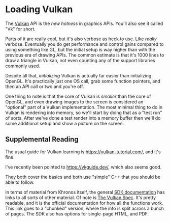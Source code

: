 
# Loading Vulkan

The [Vulkan](https://www.khronos.org/vulkan/) API is the *new hotness* in graphics APIs.
You'll also see it called "Vk" for short.

Parts of it are really cool,
but it's also verbose as heck to use.
Like *really* verbose.
Eventually you do get performance and control gains compared to using something like GL,
but the initial setup is way higher than with the previous era of drawing APIs.
The common estimate is that it's 1000 lines to draw a triangle in Vulkan,
not even counting any of the support libraries commonly used.

Despite all that,
*initializing* Vulkan is actually far easier than initializing OpenGL.
It's practically just one OS call,
grab some function pointers,
and then an API call or two and you're off.

One thing to note is that the core of Vulkan is *smaller* than the core of OpenGL,
and even drawing images to the screen is considered an "optional" part of a Vulkan implementation.
The most minimal thing to do in Vulkan is rendering into memory,
so we'll start by doing that as a "test run" of sorts.
After we've done a test render into a memory buffer then we'll do some additional setup and show a picture on the screen.

## Supplemental Reading

The usual guide for Vulkan learning is <https://vulkan-tutorial.com/>, and it's fine.

I've recently been pointed to <https://vkguide.dev/>, which also seems good.

They both cover the basics and both use "simple" C++ that you should be able to follow.

In terms of material from Khronos itself,
the general [SDK documentation](https://vulkan.lunarg.com/doc/sdk)
has links to all sorts of other material.
Of note is [The Vulkan Spec](https://renderdoc.org/vkspec_chunked/index.html).
It's pretty readable, and it is the official documentation for how all the functions work.
This link goes to a "chunked" version, where the info is split across a bunch of pages.
The SDK also has options for single-page HTML, and PDF.
